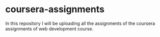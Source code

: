 # coursera-assignments
In this repository I will be uploading all the assignments of the coursera assignments of web development course.
